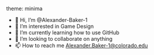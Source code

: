 theme: minima

- 👋 Hi, I’m @Alexander-Baker-1
- 👀 I’m interested in Game Design
- 🌱 I’m currently learning how to use GitHub
- 💞️ I’m looking to collaborate on anything
- 📫 How to reach me Alexander.Baker-1@colorado.edu

<!---
Alexander-Baker-1/Alexander-Baker-1 is a ✨ special ✨ repository because its `README.md` (this file) appears on your GitHub profile.
You can click the Preview link to take a look at your changes.
--->

